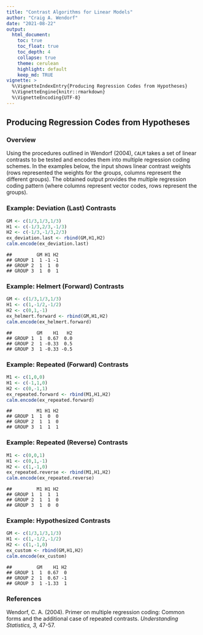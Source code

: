 ```yaml
---
title: "Contrast Algorithms for Linear Models"
author: "Craig A. Wendorf"
date: "2021-08-22"
output:
  html_document:
    toc: true
    toc_float: true
    toc_depth: 4
    collapse: true
    theme: cerulean
    highlight: default
    keep_md: TRUE
vignette: >
  %\VignetteIndexEntry{Producing Regression Codes from Hypotheses}
  %\VignetteEngine{knitr::rmarkdown}
  %\VignetteEncoding{UTF-8}
---
```






## Producing Regression Codes from Hypotheses

### Overview

Using the procedures outlined in Wendorf (2004), `CALM` takes a set of linear contrasts to be tested and encodes them into multiple regression coding schemes. In the examples below, the input shows linear contrast weights (rows represented the weights for the groups, columns represent the different groups). The obtained output provides the multiple regression coding pattern (where columns represent vector codes, rows represent the groups).

### Example: Deviation (Last) Contrasts


```r
GM <- c(1/3,1/3,1/3)
H1 <- c(-1/3,2/3,-1/3)
H2 <- c(-1/3,-1/3,2/3)
ex_deviation.last <- rbind(GM,H1,H2)
calm.encode(ex_deviation.last)
```

```
##         GM H1 H2
## GROUP 1  1 -1 -1
## GROUP 2  1  1  0
## GROUP 3  1  0  1
```

### Example: Helmert (Forward) Contrasts


```r
GM <- c(1/3,1/3,1/3)
H1 <- c(1,-1/2,-1/2)
H2 <- c(0,1,-1)
ex_helmert.forward <- rbind(GM,H1,H2)
calm.encode(ex_helmert.forward)
```

```
##         GM    H1   H2
## GROUP 1  1  0.67  0.0
## GROUP 2  1 -0.33  0.5
## GROUP 3  1 -0.33 -0.5
```

### Example: Repeated (Forward) Contrasts


```r
M1 <- c(1,0,0)
H1 <- c(-1,1,0)
H2 <- c(0,-1,1)
ex_repeated.forward <- rbind(M1,H1,H2)
calm.encode(ex_repeated.forward)
```

```
##         M1 H1 H2
## GROUP 1  1  0  0
## GROUP 2  1  1  0
## GROUP 3  1  1  1
```

### Example: Repeated (Reverse) Contrasts


```r
M1 <- c(0,0,1)
H1 <- c(0,1,-1)
H2 <- c(1,-1,0)
ex_repeated.reverse <- rbind(M1,H1,H2)
calm.encode(ex_repeated.reverse)
```

```
##         M1 H1 H2
## GROUP 1  1  1  1
## GROUP 2  1  1  0
## GROUP 3  1  0  0
```

### Example: Hypothesized Contrasts


```r
GM <- c(1/3,1/3,1/3)
H1 <- c(1,-1/2,-1/2)
H2 <- c(1,-1,0)
ex_custom <- rbind(GM,H1,H2)
calm.encode(ex_custom)
```

```
##         GM    H1 H2
## GROUP 1  1  0.67  0
## GROUP 2  1  0.67 -1
## GROUP 3  1 -1.33  1
```

### References

Wendorf, C. A. (2004). Primer on multiple regression coding: Common forms and the additional case of repeated contrasts. *Understanding Statistics, 3,* 47-57. 
